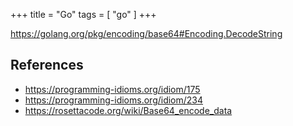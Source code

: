 +++
title = "Go"
tags = [ "go" ]
+++

<https://golang.org/pkg/encoding/base64#Encoding.DecodeString>

## References

- <https://programming-idioms.org/idiom/175>
- <https://programming-idioms.org/idiom/234>
- <https://rosettacode.org/wiki/Base64_encode_data>
